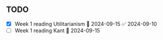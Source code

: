 ## TODO
- [x] Week 1 reading Utilitarianism 📅 2024-09-15 ✅ 2024-09-10
- [ ] Week 1 reading Kant 📅 2024-09-15